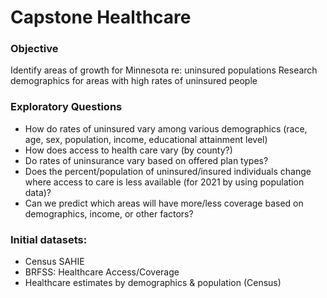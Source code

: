 # Capstone Healthcare


### Objective
Identify areas of growth for Minnesota re: uninsured populations
Research demographics for areas with high rates of uninsured people


### Exploratory Questions
  * How do rates of uninsured vary among various demographics (race, age, sex, population, income, educational attainment level)
  * How does access to health care vary (by county?)
  * Do rates of uninsurance vary based on offered plan types? 
  * Does the percent/population of uninsured/insured individuals change where access to care is less available (for 2021 by using population data)?
  * Can we predict which areas will have more/less coverage based on demographics, income, or other factors?



### Initial datasets:
  * Census SAHIE 
  * BRFSS: Healthcare Access/Coverage
  * Healthcare estimates by demographics & population (Census)
